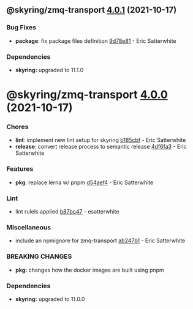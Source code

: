 ## @skyring/zmq-transport [4.0.1](https://github.com/esatterwhite/skyring/compare/@skyring/zmq-transport@4.0.0...@skyring/zmq-transport@4.0.1) (2021-10-17)


### Bug Fixes

* **package**: fix package files definition [9d78e81](https://github.com/esatterwhite/skyring/commit/9d78e81c3f15c8787ba4d790fcb7b54ca4c24afb) - Eric Satterwhite





### Dependencies

* **skyring:** upgraded to 11.1.0

# @skyring/zmq-transport [4.0.0](https://github.com/esatterwhite/skyring/compare/@skyring/zmq-transport@3.0.0...@skyring/zmq-transport@4.0.0) (2021-10-17)


### Chores

* **lint**: implement new lint setup for skyring [b185cbf](https://github.com/esatterwhite/skyring/commit/b185cbf97130b268ef2ea84f2f92d9b64b130377) - Eric Satterwhite
* **release**: convert release process to semantic release [4df6fa3](https://github.com/esatterwhite/skyring/commit/4df6fa38bce3e883108ea3eca3e8ece70cdedde6) - Eric Satterwhite


### Features

* **pkg**: replace lerna w/ pnpm [d54aef4](https://github.com/esatterwhite/skyring/commit/d54aef46d34a3dd18b4ce0d3f22c9ea27d8d1f64) - Eric Satterwhite


### Lint

* lint rulels applied [b87bc47](https://github.com/esatterwhite/skyring/commit/b87bc477901589d21b11a5cdb3157752dd07a4fa) - esatterwhite


### Miscellaneous

* include an npmignore for zmq-transport [ab247b1](https://github.com/esatterwhite/skyring/commit/ab247b1c77315a129e390a3b121e13d3c6ba25b2) - Eric Satterwhite


### **BREAKING CHANGES**

* **pkg:** changes how the docker images are built using pnpm





### Dependencies

* **skyring:** upgraded to 11.0.0
